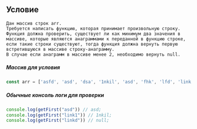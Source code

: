 ## Условиe
```
Дан массив строк arr.
Требуется написать функцию, которая принимает произвольную строку.
Функция должна проверить, существует ли как минимум два значения в
массиве, которые являются анаграммами к переданной в функцию строке,
если такие строки существуют, тогда функция должна вернуть первую
встретившуюся в массиве строку-анаграмму.
В случае если анаграмм в массиве менее 2, необходимо вернуть null.
```

##### Массив для условия

```js
const arr = ['asfd', 'asd', 'dsa', '1nkil', 'asd', 'fhk', 'lfd', 'link', 'link1'];
```

##### Обычные консоль логи для проверки

```js
console.log(getFirst("asd")) // asd;
console.log(getFirst("link1")) // 1nkil;
console.log(getFirst("linkd")) // null;
```